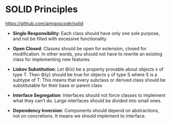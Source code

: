 # SOLID Principles

https://github.com/amigoscode/solid

- **Single Responsibility**: Each class should have only one sole purpose, and not 
be filled with excessive functionality

- **Open Closed**: Classes should be open for extension, closed for modification. 
In other words, you should not have to rewrite an existing class for implementing new features.

- **Liskov Substitution**: Let Φ(x) be a property provable about objects x of type T. 
Then Φ(y) should be true for objects y of type S where S is a subtype of T. 
This means that every subclass or derived class should be substitutable for their base or parent class

- **Interface Segregation**: Interfaces should not force classes to implement what they 
can’t do. Large interfaces should be divided into small ones.

- **Dependency Inversion**: Components should depend on abstractions, not on concretions.
 It means we should implement to interface.
